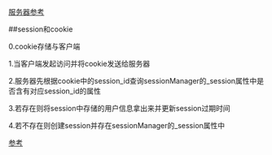 <a href="https://cnodejs.org/topic/4f16442ccae1f4aa27001059">服务器参考</a>

##session和cookie

0.cookie存储与客户端

1.当客户端发起访问并将cookie发送给服务器

2.服务器先根据cookie中的session_id查询sessionManager的_session属性中是否含有对应session_id的属性

3.若存在则将session中存储的用户信息拿出来并更新session过期时间

4.若不存在则创建session并存在sessionManager的_session属性中

<a href="http://www.jianshu.com/p/51d85be2e0e8">参考</a>
